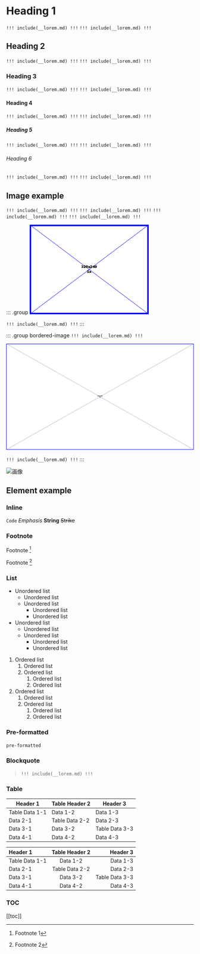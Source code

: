 # Heading 1

`!!! include(__lorem.md) !!!`
`!!! include(__lorem.md) !!!`

## Heading 2

`!!! include(__lorem.md) !!!`
`!!! include(__lorem.md) !!!`

### Heading 3

`!!! include(__lorem.md) !!!`
`!!! include(__lorem.md) !!!`

#### Heading 4

`!!! include(__lorem.md) !!!`
`!!! include(__lorem.md) !!!`

##### Heading 5

`!!! include(__lorem.md) !!!`
`!!! include(__lorem.md) !!!`

###### Heading 6

`!!! include(__lorem.md) !!!`
`!!! include(__lorem.md) !!!`

## Image example

`!!! include(__lorem.md) !!!`
`!!! include(__lorem.md) !!!`
`!!! include(__lorem.md) !!!`
`!!! include(__lorem.md) !!!`

::: .group
![画像](./img/sample.png)

`!!! include(__lorem.md) !!!`
:::

::: .group bordered-image
`!!! include(__lorem.md) !!!`

![画像](./img/sample.jpg)

`!!! include(__lorem.md) !!!`
:::

![画像](../../img/sample.jpg)

## Element example

### Inline

`Code`
_Emphasis_
**String**
~~Strike~~

### Footnote

Footnote [^1]

[^1]: Footnote 1

Footnote [^2]

[^2]: Footnote 2

### List

- Unordered list
  - Unordered list
  - Unordered list
    - Unordered list
    - Unordered list
- Unordered list
  - Unordered list
  - Unordered list
    - Unordered list
    - Unordered list

1. Ordered list
   1. Ordered list
   2. Ordered list
      1. Ordered list
      2. Ordered list
2. Ordered list
   1. Ordered list
   2. Ordered list
      1. Ordered list
      2. Ordered list

### Pre-formatted

```
pre-formatted
```

### Blockquote

> `!!! include(__lorem.md) !!!`

### Table

| Header 1       | Table Header 2 | Header 3       |
| -------------- | -------------- | -------------- |
| Table Data 1-1 | Data 1-2       | Data 1-3       |
| Data 2-1       | Table Data 2-2 | Data 2-3       |
| Data 3-1       | Data 3-2       | Table Data 3-3 |
| Data 4-1       | Data 4-2       | Data 4-3       |

| Header 1       | Table Header 2 |       Header 3 |
| :------------- | :------------: | -------------: |
| Table Data 1-1 |    Data 1-2    |       Data 1-3 |
| Data 2-1       | Table Data 2-2 |       Data 2-3 |
| Data 3-1       |    Data 3-2    | Table Data 3-3 |
| Data 4-1       |    Data 4-2    |       Data 4-3 |

### TOC

[[toc]]
